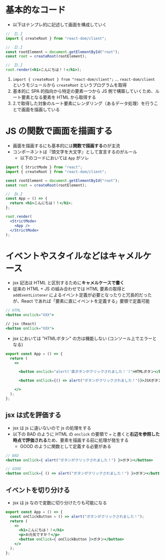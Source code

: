 # 基本的なコード
* 以下はテンプレ的に記述して画面を構成していく

```jsx
// 【1.】
import { createRoot } from "react-dom/client";

// 【2.】
const rootElement = document.getElementById("root");
const root = createRoot(rootElement);

// 【3.】
root.render(<h1>こんにちは！！</h1>);
```

1. `import { createRoot } from "react-dom/client";` ... `react-dom/client` というモジュールから `createRoot` というプログラムを取得
2. 基本的に SPA 的指向から特定の要素一つから JS 側で構築していくため、ルート要素となる要素を HTML から取得する
3. 2.で取得した対象のルート要素にレンダリング（あるデータ処理）を行うことで画面を描画している



# JS の関数で画面を描画する
* 画面を描画するにも基本的には**関数で描画する**のが主流
* コンポーネントは『頭文字を大文字』として宣言するのがルール
  * 以下のコードにおいては `App` がソレ

```jsx
import { StrictMode } from "react";
import { createRoot } from "react-dom/client";

const rootElement = document.getElementById("root");
const root = createRoot(rootElement);

// 【4.】
const App = () => {
  return <h1>こんにちは！！</h1>;
};

root.render(
  <StrictMode>
    <App />
  </StrictMode>
);

```



# イベントやスタイルなどはキャメルケース
* jsx 記法は HTML と区別するために**キャメルケースで書く**
* 従来の HTML + JS の組み合わせでは HTML 要素の取得と `addEventListener` によるイベント定義が必要となったりと冗長的だったが、React であれば「要素に直にイベントを定義する」要領で定義可能

```jsx
// HTML
<button onclick="XXX">

// jsx (React)
<button onClick="XXX">
```

* jsx においては "HTMLボタン" の方は機能しない (コンソール上でエラーとなる)
```jsx
export const App = () => {
  return (
    <>

      <button onclick="alert('直ボタンがクリックされました！')">HTMLボタン</button>

      <button onClick={() => alert("ボタンがクリックされました！")}>JSXボタン</button>

    </>
  );
};
```

## jsx は式を評価する
* jsx は js に違いないので js の処理をする
* 以下の BAD のように HTML の `onclick` の要領で `=` と書くと**右辺を参照した時点で評価される**ため、要素を描画する前に処理が発生する
  * GOOD のように関数として定義する必要がある

```jsx
// BAD
<button onClick={ alert("ボタンがクリックされました！") }>ボタン</button>

// GOOD
<button onClick={ () => alert("ボタンがクリックされました！") }>ボタン</button>
```

## イベントを切り分ける
* jsx は js なので変数に切り分けたりも可能になる

```jsx
export const App = () => {
  const onClickButton = () => alert("ボタンがクリックされました！");
  return (
    <>
      <h1>こんにちは！！</h1>
      <p>お元気ですか？</p>
      <button onClick={ onClickButton }>ボタン</button>
    </>
  );
};
```





